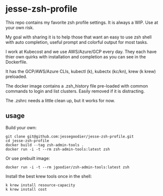 # jesse-zsh-profile

This repo contains my favorite zsh profile settings. It is always a WIP. Use at your own risk.

My goal with sharing it is to help those that want an easy to use zsh shell with auto completion, useful prompt and colorful output for most tasks.

I work at Kubecost and we use AWS/Azure/GCP every day. They each have thier own quirks with installation and completion as you can see in the Dockerfile.

It has the GCP/AWS/Azure CLIs, kubectl (k), kubectx (kc/kn), krew (k krew) preloaded.

The docker image contains a .zsh_history file pre-loaded with common commands to login and list clusters. Easily removed if it is distracting.

The .zshrc needs a little clean up, but it works for now.

## usage

Build your own:
```
git clone git@github.com:jessegoodier/jesse-zsh-profile.git
cd jesse-zsh-profile
docker build --tag zsh-admin-tools .
docker run -i -t --rm zsh-admin-tools:latest zsh
```

Or use prebuilt image:

```
docker run -i -t --rm jgoodier/zsh-admin-tools:latest zsh
```

Install the best krew tools once in the shell:

```
k krew install resource-capacity
k krew install cost
```